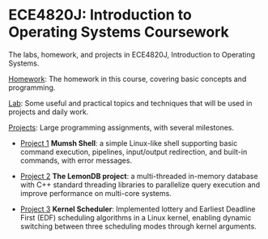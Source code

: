 # ECE4820J: Introduction to Operating Systems Coursework

The labs, homework, and projects in ECE4820J, Introduction to Operating Systems.

[Homework](Homework/): The homework in this course, covering basic concepts and programming.

[Lab](Labs/): Some useful and practical topics and techniques that will be used in projects and daily work.

[Projects](Projects/): Large programming assignments, with several milestones.

- [Project 1](Projects/p1/) **Mumsh Shell**: a simple Linux-like shell supporting basic command execution, pipelines, input/output redirection, and built-in commands, with error messages.

- [Project 2](Projects/p2/) **The LemonDB project**: a multi-threaded in-memory database with C++ standard threading libraries to parallelize query execution and improve performance on multi-core systems.

- [Project 3](Projects/p3/) **Kernel Scheduler**: Implemented lottery and Earliest Deadline First (EDF) scheduling algorithms in a Linux kernel, enabling dynamic switching between three scheduling modes through kernel arguments.

